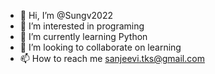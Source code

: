 - 👋 Hi, I’m @Sungv2022
- 👀 I’m interested in programing 
- 🌱 I’m currently learning Python 
- 💞️ I’m looking to collaborate on learning
- 📫 How to reach me sanjeevi.tks@gmail.com
